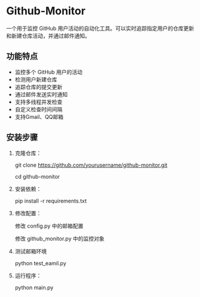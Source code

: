 # Github-Monitor
一个用于监控 GitHub 用户活动的自动化工具。可以实时追踪指定用户的仓库更新和新建仓库活动，并通过邮件通知。
## 功能特点

- 监控多个 GitHub 用户的活动
- 检测用户新建仓库
- 追踪仓库的提交更新
- 通过邮件发送实时通知
- 支持多线程并发检查
- 自定义检查时间间隔
- 支持Gmail、QQ邮箱

## 安装步骤

1. 克隆仓库：

   git clone https://github.com/yourusername/github-monitor.git

   cd github-monitor

2. 安装依赖：

   pip install -r requirements.txt

3. 修改配置：

   修改 config.py 中的邮箱配置

   修改 github_monitor.py 中的监控对象

5. 测试邮箱环境

   python test_eamil.py

7. 运行程序：

   python main.py
